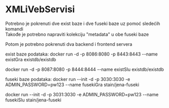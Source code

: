 # XMLiVebServisi

Potrebno je pokrenuti dve exist baze i dve fuseki baze uz pomoć sledećih komandi<br>
Takođe je potrebno napraviti kolekciju "metadata" u obe fuseki baze

Potom je potrebno pokrenuti dva backend i frontend servera

exist baze podataka:
  docker run -d -p 8086:8080 -p 8443:8443 --name existGra existdb/existdb

  docker run -d -p 8087:8080 -p 8444:8444 --name existSlu existdb/existdb
  
fuseki baze podataka:
  docker run --init -d -p  3030:3030 -e ADMIN_PASSWORD=pw123 --name fusekiGra stain/jena-fuseki
  
  docker run --init -d -p  3031:3030 -e ADMIN_PASSWORD=pw123 --name fusekiSlu stain/jena-fuseki
